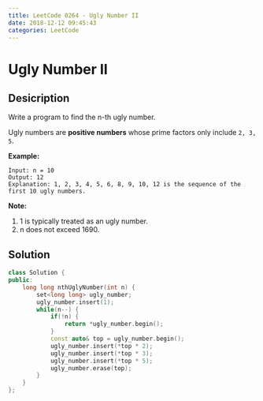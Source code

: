 ```yaml
---
title: LeetCode 0264 - Ugly Number II
date: 2018-12-12 09:45:43
categories: LeetCode
---
```

# Ugly Number II

<!--more-->

## Desicription

Write a program to find the n-th ugly number.

Ugly numbers are **positive numbers** whose prime factors only include `2, 3, 5`. 

**Example:**

```
Input: n = 10
Output: 12
Explanation: 1, 2, 3, 4, 5, 6, 8, 9, 10, 12 is the sequence of the first 10 ugly numbers.
```

**Note:**  

1. 1 is typically treated as an ugly number.
2. n does not exceed 1690.

## Solution

```cpp
class Solution {
public:
    long long nthUglyNumber(int n) {
        set<long long> ugly_number;
        ugly_number.insert(1);
        while(n--) {
            if(!n) {
                return *ugly_number.begin();
            }
            const auto& top = ugly_number.begin();
            ugly_number.insert(*top * 2);
            ugly_number.insert(*top * 3);
            ugly_number.insert(*top * 5);
            ugly_number.erase(top);
        }
    }
};
```